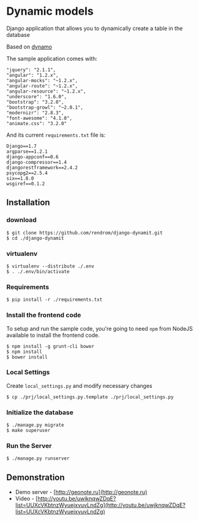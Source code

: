 Dynamic models
==============

Django application that allows you to dynamically create a table in the database

Based on [dynamo](https://bitbucket.org/mhall119/dynamo/)

The sample application comes with:

```
"jquery": "2.1.1",
"angular": "1.2.x",
"angular-mocks": "~1.2.x",
"angular-route": "~1.2.x",
"angular-resource": "~1.2.x",
"underscore": "1.6.0",
"bootstrap": "3.2.0",
"bootstrap-growl": "~2.0.1",
"modernizr": "2.8.3",
"font-awesome": "4.1.0",
"animate.css": "3.2.0"
```

And its current `requirements.txt` file is:

```
Django==1.7
argparse==1.2.1
django-appconf==0.6
django-compressor==1.4
djangorestframework==2.4.2
psycopg2==2.5.4
six==1.8.0
wsgiref==0.1.2
```

## Installation

### download

    $ git clone https://github.com/rendrom/django-dynamit.git
    $ cd ./django-dynamit
    
### virtualenv

    $ virtualenv --distribute ./.env
    $ . ./.env/bin/activate
    
### Requirements

    $ pip install -r ./requirements.txt
    
### Install the frontend code

To setup and run the sample code, you're going to need `npm` from NodeJS available to install the frontend code.

    $ npm install -g grunt-cli bower
    $ npm install
    $ bower install
    
### Local Settings

Create `local_settings.py` and modify necessary changes

    $ cp ./prj/local_settings.py.template ./prj/local_settings.py
    
### Initialize the database

    $ ./manage.py migrate
    $ make superuser
    
### Run the Server

    $ ./manage.py runserver
    
## Demonstration

* Demo server - [http://geonote.ru](http://geonote.ru)
* Video - [http://youtu.be/uwjknqwZDqE?list=UUXcVKbtnzWyuejxvuvLndZg](http://youtu.be/uwjknqwZDqE?list=UUXcVKbtnzWyuejxvuvLndZg)
